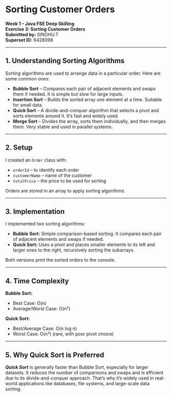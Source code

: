 # Sorting Customer Orders

**Week 1 – Java FSE Deep Skilling**  
**Exercise 3: Sorting Customer Orders**  
**Submitted by:** SINDHU.T  
**Superset ID:** 6428098

---

## 1. Understanding Sorting Algorithms

Sorting algorithms are used to arrange data in a particular order. Here are some common ones:

- **Bubble Sort** – Compares each pair of adjacent elements and swaps them if needed. It is simple but slow for large inputs.
- **Insertion Sort** – Builds the sorted array one element at a time. Suitable for small data.
- **Quick Sort** – A divide-and-conquer algorithm that selects a pivot and sorts elements around it. It’s fast and widely used.
- **Merge Sort** – Divides the array, sorts them individually, and then merges them. Very stable and used in parallel systems.

---

## 2. Setup

I created an `Order` class with:
- `orderId` – to identify each order
- `customerName` – name of the customer
- `totalPrice` – the price to be used for sorting

Orders are stored in an array to apply sorting algorithms.

---

## 3. Implementation

I implemented two sorting algorithms:

- **Bubble Sort:** Simple comparison-based sorting. It compares each pair of adjacent elements and swaps if needed.
- **Quick Sort:** Uses a pivot and places smaller elements to its left and larger ones to the right, recursively sorting the subarrays.

Both versions print the sorted orders to the console.

---

## 4. Time Complexity

**Bubble Sort:**
- Best Case: O(n)
- Average/Worst Case: O(n²)

**Quick Sort:**
- Best/Average Case: O(n log n)
- Worst Case: O(n²) (rare, with poor pivot choice)

---

## 5. Why Quick Sort is Preferred

***Quick Sort*** is generally faster than Bubble Sort, especially for larger datasets. It reduces the number of comparisons and swaps and is efficient due to its divide-and-conquer approach. That’s why it’s widely used in real-world applications like databases, file systems, and large-scale data sorting.

